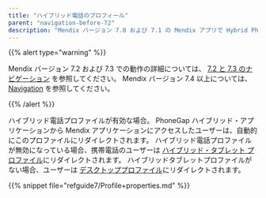 ```yaml
---
title: "ハイブリッド電話のプロフィール"
parent: "navigation-before-72"
description: "Mendix バージョン 7.0 および 7.1 の Mendix アプリで Hybrid Phone プロファイルの使用法について説明します。"
---
```


{{% alert type="warning" %}}

Mendix バージョン 7.2 および 7.3 での動作の詳細については、 [7.2 と 7.3 のナビゲーション](navigation-in-72-and-73) を参照してください。 Mendix バージョン 7.4 以上については、 [Navigation](navigation) を参照してください。

{{% /alert %}}

ハイブリッド電話プロファイルが有効な場合。 PhoneGap ハイブリッド・アプリケーションから Mendix アプリケーションにアクセスしたユーザーは、自動的にこのプロファイルにリダイレクトされます。 ハイブリッド電話プロファイルが無効になっている場合、携帯電話のユーザーは [ハイブリッド・タブレット プロファイル](hybrid-tablet-profile)にリダイレクトされます。 ハイブリッドタブレットプロファイルがない場合、ユーザーは [デスクトッププロファイル](desktop-profile)にリダイレクトされます。

{{% snippet file="refguide7/Profile+properties.md" %}}
